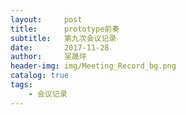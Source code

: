 ```yaml
---
layout:     post
title:      prototype前奏
subtitle:   第九次会议记录
date:       2017-11-28
author:     吴晟坪
header-img: img/Meeting_Record_bg.png
catalog: true
tags:
    - 会议记录
---
```

